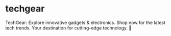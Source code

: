 # techgear
TechGear: Explore innovative gadgets &amp; electronics. Shop now for the latest tech trends. Your destination for cutting-edge technology. 🚀
